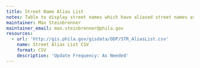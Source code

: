 ```yaml
---
title: Street Name Alias List
notes: Table to display street names which have aliased street names associated with them.
maintainer: Max Steinbrenner
maintainer_email: max.steinbrenner@phila.gov
resources:
  - url: 'http://gis.phila.gov/gisdata/ODP/STR_AliasList.csv'
    name: Street Alias List CSV
    format: CSV
    description: 'Update Frequency: As Needed'
---
```

